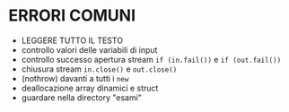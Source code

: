 # ERRORI COMUNI
- LEGGERE TUTTO IL TESTO
- controllo valori delle variabili di input
- controllo successo apertura stream `if (in.fail())` e `if (out.fail())`
- chiusura stream `in.close()` e `out.close()`
- (nothrow) davanti a tutti i `new`
- deallocazione array dinamici e struct
- guardare nella directory "esami"
